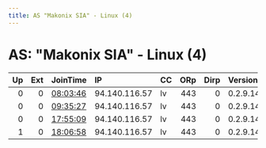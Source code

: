 ```yaml
---
title: AS "Makonix SIA" - Linux (4)
---
```


# AS: "Makonix SIA" - Linux (4)

|   Up |   Ext | JoinTime                                                                                            | IP            | CC   |   ORp |   Dirp | Version   | Contact   | Nickname   |   eFamMembers |
|-----:|------:|:----------------------------------------------------------------------------------------------------|:--------------|:-----|------:|-------:|:----------|:----------|:-----------|--------------:|
|    0 |     0 | [08:03:46](https://metrics.torproject.org/rs.html#details/5B327F5819680A90A71CC44E44A9ECC00A2E1777) | 94.140.116.57 | lv   |   443 |      0 | 0.2.9.14  | None      | RelayJuice |             1 |
|    0 |     0 | [09:35:27](https://metrics.torproject.org/rs.html#details/D4912C3DDA3A2D6C26AC6818C664A93083174E4C) | 94.140.116.57 | lv   |   443 |      0 | 0.2.9.14  | None      | RelayJuice |             1 |
|    0 |     0 | [17:55:09](https://metrics.torproject.org/rs.html#details/4E1597307C4D8626DCE4152619F6D8FD1CFE1583) | 94.140.116.57 | lv   |   443 |      0 | 0.2.9.14  | None      | RelayJuice |             1 |
|    1 |     0 | [18:06:58](https://metrics.torproject.org/rs.html#details/7A0B3F898B06E486F090C09B7F5968DCD377EBB6) | 94.140.116.57 | lv   |   443 |      0 | 0.2.9.14  | None      | RelayJuice |             1 |
